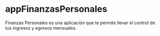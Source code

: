 # appFinanzasPersonales
Finanzas Personales es una aplicación que te permite llevar el control de tus ingresos y egresos mensuales.
